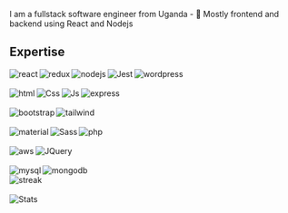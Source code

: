 <!--
**solomonarts/solomonarts** is a ✨ _special_ ✨ repository because its `README.md` (this file) appears on your GitHub profile.

Here are some ideas to get you started:

- 🔭 I’m currently working on ...
- 🌱 I’m currently learning ...
- 👯 I’m looking to collaborate on ...
- 🤔 I’m looking for help with ...
- 💬 Ask me about ...
- 📫 How to reach me: ...
- 😄 Pronouns: ...
- ⚡ Fun fact: ...
-->

I am a fullstack software engineer from Uganda - 🔭 Mostly frontend and backend using React and Nodejs

## Expertise
<div>
<img align="left" alt="react" src="https://img.shields.io/badge/react%20-%2320232a.svg?&style=for-the-badge&logo=react&logoColor=%2361DAFB" />
<img align="left" alt="redux" src="https://img.shields.io/badge/Redux-593D88?style=for-the-badge&logo=redux&logoColor=white" />
<img align="left" alt="nodejs" src="https://img.shields.io/badge/node.js%20-%2343853D.svg?&style=for-the-badge&logo=node.js&logoColor=white" />
<img align="left" alt="Jest" src="https://img.shields.io/badge/Jest-323330?style=for-the-badge&logo=Jest&logoColor=white" />
<img align="left" alt="wordpress" src="https://img.shields.io/badge/Wordpress-21759B?style=for-the-badge&logo=wordpress&logoColor=white"/>
  <br />
  <br />
<img align="left" alt="html" src="https://img.shields.io/badge/HTML-239120?style=for-the-badge&logo=html5&logoColor=white" />
<img align="left" alt="Css" src="https://img.shields.io/badge/CSS-239120?&style=for-the-badge&logo=css3&logoColor=white" />
<img align="left" alt="Js" src="https://img.shields.io/badge/JavaScript-323330?style=for-the-badge&logo=javascript&logoColor=F7DF1E" />
<img align="left" alt="express" src="https://img.shields.io/badge/Express.js-404D59?style=for-the-badge" />
  </div>
  <br />
  <br />
  <div>
<img align="left" alt="bootstrap" src="https://img.shields.io/badge/Bootstrap-563D7C?style=for-the-badge&logo=bootstrap&logoColor=white" />
<img align="left" alt="tailwind" src="https://img.shields.io/badge/Tailwind_CSS-38B2AC?style=for-the-badge&logo=tailwind-css&logoColor=white" />
  <br />
  <br />
<img align="left" alt="material" src="https://img.shields.io/badge/Material--UI-0081CB?style=for-the-badge&logo=material-ui&logoColor=white" />
<img align="left" alt="Sass" src="https://img.shields.io/badge/Sass-CC6699?style=for-the-badge&logo=sass&logoColor=white" />
<img align="left" alt="php" src="https://img.shields.io/badge/PHP-777BB4?style=for-the-badge&logo=php&logoColor=white" /> 
  </div>
  <br />
  <br />
  <div>
<img align="left" alt="aws" src="https://img.shields.io/badge/Amazon%20AWS-%23232F3E?logo=amazon-aws&logoColor=white&style=for-the-badge" />
<img align="left" alt="JQuery" src="https://img.shields.io/badge/jQuery-0769AD?style=for-the-badge&logo=jquery&logoColor=white" />
  <br />
  <br />
<img align="left" alt="mysql" src="https://img.shields.io/badge/MySQL-00000F?style=for-the-badge&logo=mysql&logoColor=white" />
<img align="left" alt="mongodb" src="https://img.shields.io/badge/MongoDB-4EA94B?style=for-the-badge&logo=mongodb&logoColor=white" />
  </div>
  <br />
  
  <div>
  <a href="https://git.io/streak-stats">
    <img align="left" alt="streak" src="http://github-readme-streak-stats.herokuapp.com?user=solomonarts&theme=dark&exclude_days=Sat" />
  </a>
  </div>
  
  <br />
  <br />
  
  <div>
<!--    <a href="https://github.com/anuraghazra/github-readme-stats"> -->
    <img align="left" alt="Stats" src="https://github-readme-stats.vercel.app/api/top-langs/?username=solomonarts&layout=compact&theme=dark" />
<!--   </a> -->
  </div>
  





